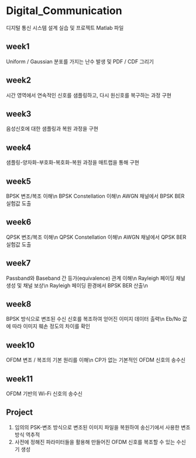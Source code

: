 # Digital_Communication
디지털 통신 시스템 설계 실습 및 프로젝트 Matlab 파일

## week1
Uniform / Gaussian 분포를 가지는 난수 발생 및 PDF / CDF 그리기
## week2
시간 영역에서 연속적인 신호를 샘플링하고, 다시 원신호를 복구하는 과정 구현
## week3
음성신호에 대한 샘플링과 복원 과정을 구현
## week4
샘플링-양자화-부호화-복호화-복원 과정을 매트랩을 통해 구현
## week5
BPSK 변조/복조 이해\n
BPSK Constellation 이해\n
AWGN 채널에서 BPSK BER 실험값 도출
## week6
QPSK 변조/복조 이해\n
QPSK Constellation 이해\n
AWGN 채널에서 QPSK BER 실험값 도출
## week7
Passband와 Baseband 간 등가(equivalence) 관계 이해\n
Rayleigh 페이딩 채널 생성 및 채널 보상\n
Rayleigh 페이딩 환경에서 BPSK BER 산출\n
## week8
BPSK 방식으로 변조된 수신 신호를 복조하여 얻어진 이미지 데이터 출력\n
Eb/No 값에 따라 이미지 훼손 정도의 차이를 확인
## week10
OFDM 변조 / 복조의 기본 원리를 이해\n
CP가 없는 기본적인 OFDM 신호의 송수신
## week11
OFDM 기반의 Wi-Fi 신호의 송수신
## Project
1. 임의의 PSK-변조 방식으로 변조된 이미지 파일을 복원하여 송신기에서 사용한 변조 방식 역추적
2. 사전에 정해진 파라미터들을 활용해 만들어진 OFDM 신호를 복조할 수 있는 수신기 생성
